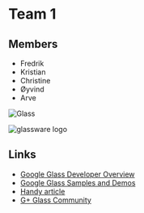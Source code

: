 Team 1
=====================

## Members
* Fredrik
* Kristian
* Christine
* Øyvind
* Arve

![Glass](https://i.chzbgr.com/maxW500/6368353024/h455C3FC9.jpg "Glass")


![glassware logo](https://developers.google.com/glass/images/gdk-glassware-android.png "GDK Glassware")

## Links

- [Google Glass Developer Overview][dev_overview]
- [Google Glass Samples and Demos][dev_samples_and_demos]
- [Handy article][blog_post1]
- [G+ Glass Community][gplus_community]

[dev_overview]: https://developers.google.com/glass/develop/overview
[dev_samples_and_demos]: https://developers.google.com/glass/samples/index
[blog_post1]: http://glass-apps.org/glass-developer
[gplus_community]: https://plus.google.com/communities/105104639432156353586
